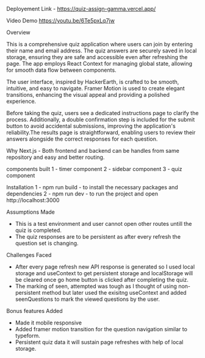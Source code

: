 Deployement Link - https://quiz-assign-gamma.vercel.app/

Video Demo
https://youtu.be/6Te5pxLq7jw

Overview

This is a comprehensive quiz application where users can join by entering their name and email address. The quiz answers are securely saved in local storage, ensuring they are safe and accessible even after refreshing the page. The app employs React Context for managing global state, allowing for smooth data flow between components.

The user interface, inspired by HackerEarth, is crafted to be smooth, intuitive, and easy to navigate. Framer Motion is used to create elegant transitions, enhancing the visual appeal and providing a polished experience.

Before taking the quiz, users see a dedicated instructions page to clarify the process. Additionally, a double confirmation step is included for the submit button to avoid accidental submissions, improving the application's reliability.The results page is straightforward, enabling users to review their answers alongside the correct responses for each question.

Why Next.js - Both frontend and backend can be handles from same repository and easy and better routing.

components built
1 - timer component
2 - sidebar component
3 - quiz component

Installation
1 - npm run build - to install the necessary packages and dependencies
2 - npm run dev - to run the project and open http://localhost:3000

Assumptions Made
- This is a test environment and user cannot open other routes untill the quiz is completed.
- The quiz responses are to be persistent as after every refresh the question set is changing.

Challenges Faced
- After every page refresh new API response is generated so I used local storage and useContext to get persistent storage and localStorage will be cleared once go home button is clicked after completing the quiz.
- The marking of seen, attempted was tough as I thought of using non-persistent method but later used the exisitng useContext and added
seenQuestions to mark the viewed questions by the user.

Bonus features Added
- Made it mobile responsive
- Added framer motion transition for the question navigation similar to typeform.
- Persistent quiz data it will sustain page refreshes with help of local storage.



